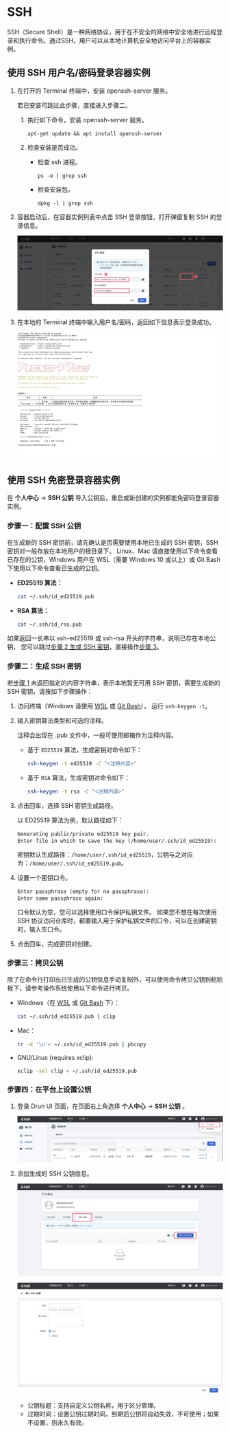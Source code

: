 # SSH  

SSH（Secure Shell）是一种网络协议，用于在不安全的网络中安全地进行远程登录和执行命令。通过SSH，用户可以从本地计算机安全地访问平台上的容器实例。

## 使用 SSH 用户名/密码登录容器实例

1. 在打开的 Terminal 终端中，安装 openssh-server 服务。

    若已安装可跳过此步骤，直接进入步骤二。

    1. 执行如下命令，安装 openssh-server 服务。
   
        ```shell
        apt-get update && apt install openssh-server
        ```

    1. 检查安装是否成功。

        * 检查 ssh 进程。

            ```shell
            ps -e | grep ssh
            ```

        * 检查安装包。

            ```
            dpkg -l | grep ssh
            ```

2. 容器启动后，在容器实例列表中点击 SSH 登录按钮，打开弹窗复制 SSH 的登录信息。

    ![ssh1](../images/ssh1.png)

3. 在本地的 Terminal 终端中输入用户名/密码，返回如下信息表示登录成功。

    ![ssh2](../images/ssh2.png)

## 使用 SSH 免密登录容器实例

在 **个人中心** -> **SSH 公钥** 导入公钥后，重启或新创建的实例都能免密码登录容器实例。

### 步骤一：配置 SSH 公钥

在生成新的 SSH 密钥前，请先确认是否需要使用本地已生成的 SSH 密钥，SSH 密钥对一般存放在本地用户的根目录下。
Linux、Mac 请直接使用以下命令查看已存在的公钥，Windows 用户在 WSL（需要 Windows 10 或以上）或 Git Bash 下使用以下命令查看已生成的公钥。

- **ED25519 算法：**

    ```bash
    cat ~/.ssh/id_ed25519.pub
    ```

- **RSA 算法：**

    ```bash
    cat ~/.ssh/id_rsa.pub
    ```

如果返回一长串以 ssh-ed25519 或 ssh-rsa 开头的字符串，说明已存在本地公钥，
您可以跳过[步骤 2 生成 SSH 密钥](#2-ssh)，直接操作[步骤 3](#3)。

### 步骤二：生成 SSH 密钥

若[步骤 1](#1-ssh) 未返回指定的内容字符串，表示本地暂无可用 SSH 密钥，需要生成新的 SSH 密钥，请按如下步骤操作：

1. 访问终端（Windows 请使用 [WSL](https://docs.microsoft.com/zh-cn/windows/wsl/install) 或 [Git Bash](https://gitforwindows.org/)），
   运行 `ssh-keygen -t`。
  
2. 输入密钥算法类型和可选的注释。
  
    注释会出现在 .pub 文件中，一般可使用邮箱作为注释内容。
    
    - 基于 `ED25519` 算法，生成密钥对命令如下：
    
        ```bash
        ssh-keygen -t ed25519 -C "<注释内容>"
        ```
    
    - 基于 `RSA` 算法，生成密钥对命令如下：
    
        ```bash
        ssh-keygen -t rsa -C "<注释内容>"
        ```

3. 点击回车，选择 SSH 密钥生成路径。

    以 ED25519 算法为例，默认路径如下：
    
    ```console
    Generating public/private ed25519 key pair.
    Enter file in which to save the key (/home/user/.ssh/id_ed25519):
    ```
    
    密钥默认生成路径：`/home/user/.ssh/id_ed25519`，公钥与之对应为：`/home/user/.ssh/id_ed25519.pub`。

4. 设置一个密钥口令。

    ```console
    Enter passphrase (empty for no passphrase):
    Enter same passphrase again:
    ```

    口令默认为空，您可以选择使用口令保护私钥文件。
    如果您不想在每次使用 SSH 协议访问仓库时，都要输入用于保护私钥文件的口令，可以在创建密钥时，输入空口令。

5. 点击回车，完成密钥对创建。

### 步骤三：拷贝公钥

除了在命令行打印出已生成的公钥信息手动复制外，可以使用命令拷贝公钥到粘贴板下，请参考操作系统使用以下命令进行拷贝。

- Windows（在 [WSL](https://docs.microsoft.com/en-us/windows/wsl/install) 或 [Git Bash](https://gitforwindows.org/) 下）：

    ```bash
    cat ~/.ssh/id_ed25519.pub | clip
    ```

- Mac：

    ```bash
    tr -d '\n'< ~/.ssh/id_ed25519.pub | pbcopy
    ```

- GNU/Linux (requires xclip):

    ```bash
    xclip -sel clip < ~/.ssh/id_ed25519.pub
    ```

### 步骤四：在平台上设置公钥

1. 登录 Drun UI 页面，在页面右上角选择 **个人中心** -> **SSH 公钥** 。

    ![ssh3](../images/ssh3.png)

2. 添加生成的 SSH 公钥信息。

    ![ssh4](../images/ssh4.png)

    ![ssh5](../images/ssh5.png)

    * 公钥标题：支持自定义公钥名称，用于区分管理。
    * 过期时间：设置公钥过期时间，到期后公钥将自动失效，不可使用；如果不设置，则永久有效。
